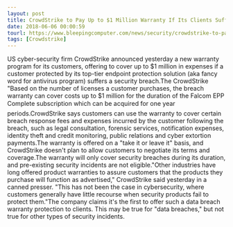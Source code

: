 ```yaml
---
layout: post
title: CrowdStrike to Pay Up to $1 Million Warranty If Its Clients Suffer a Data Breach
date: 2018-06-06 00:00:59
tourl: https://www.bleepingcomputer.com/news/security/crowdstrike-to-pay-up-to-1-million-warranty-if-its-clients-suffer-a-data-breach/
tags: [Crowdstrike]
---
```

US cyber-security firm CrowdStrike announced yesterday a new warranty program for its customers, offering to cover up to $1 million in expenses if a customer protected by its top-tier endpoint protection solution (aka fancy word for antivirus program) suffers a security breach.The CrowdStrike "Based on the number of licenses a customer purchases, the breach warranty can cover costs up to $1 million for the duration of the Falcom EPP Complete subscription which can be acquired for one year periods.CrowdStrike says customers can use the warranty to cover certain breach response fees and expenses incurred by the customer following the breach, such as legal consultation, forensic services, notification expenses, identity theft and credit monitoring, public relations and cyber extortion payments.The warranty is offered on a "take it or leave it" basis, and CrowdStrike doesn't plan to allow customers to negotiate its terms and coverage.The warranty will only cover security breaches during its duration, and pre-existing security incidents are not eligible."Other industries have long offered product warranties to assure customers that the products they purchase will function as advertised," CrowdStrike said yesterday in a canned presser. "This has not been the case in cybersecurity, where customers generally have little recourse when security products fail to protect them."The company claims it's the first to offer such a data breach warranty protection to clients. This may be true for "data breaches," but not true for other types of security incidents.